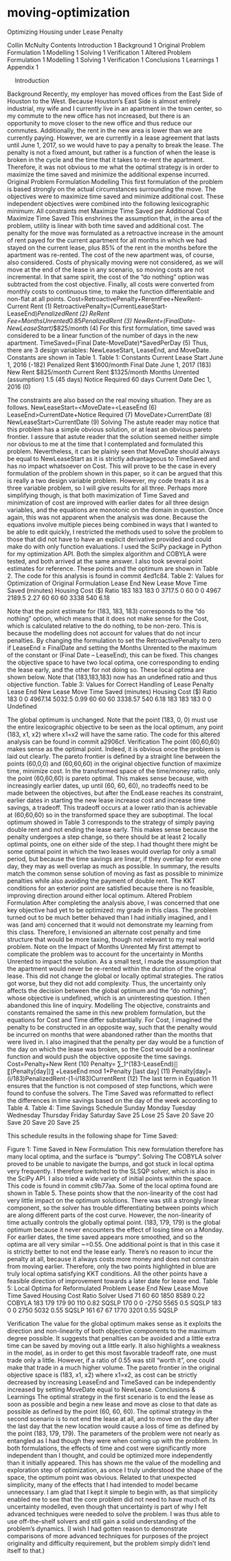 # moving-optimization
Optimizing Housing under Lease Penalty

Collin McNulty
Contents
Introduction	1
Background	1
Original Problem Formulation	1
Modelling	1
Solving	1
Verification	1
Altered Problem Formulation	1
Modelling	1
Solving	1
Verification	1
Conclusions	1
Learnings	1
Appendix	1

 
Introduction

Background
Recently, my employer has moved offices from the East Side of Houston to the West. Because Houston’s East Side is almost entirely industrial, my wife and I currently live in an apartment in the town center, so my commute to the new office has not increased, but there is an opportunity to move closer to the new office and thus reduce our commutes. Additionally, the rent in the new area is lower than we are currently paying. However, we are currently in a lease agreement that lasts until June 1, 2017, so we would have to pay a penalty to break the lease.
The penalty is not a fixed amount, but rather is a function of when the lease is broken in the cycle and the time that it takes to re-rent the apartment. Therefore, it was not obvious to me what the optimal strategy is in order to maximize the time saved and minimize the additional expense incurred. 
Original Problem Formulation
Modelling
This first formulation of the problem is based strongly on the actual circumstances surrounding the move. The objectives were to maximize time saved and minimize additional cost. These independent objectives were combined into the following lexicographic minimum:
	All constraints met
	Maximize Time Saved per Additional Cost
	Maximize Time Saved
This enshrines the assumption that, in the area of the problem, utility is linear with both time saved and additional cost.
The penalty for the move was formulated as a retroactive increase in the amount of rent payed for the current apartment for all months in which we had stayed on the current lease, plus 85% of the rent in the months before the apartment was re-rented. The cost of the new apartment was, of course, also considered. Costs of physically moving were not considered, as we will move at the end of the lease in any scenario, so moving costs are not incremental. In that same spirit, the cost of the “do nothing” option was subtracted from the cost objective. Finally, all costs were converted from monthly costs to continuous time, to make the function differentiable and non-flat at all points.
Cost=RetroactivePenalty+RerentFee+NewRent-Current Rent		(1)
RetroactivePenalty=(CurrentLeaseStart-LeaseEnd)*PenalizedRent		(2)
ReRent Fee=MonthsUnrented*0.85*PenalizedRent				(3)
NewRent=(FinalDate- NewLeaseStart)*$825/month				(4)
For this first formulation, time saved was considered to be a linear function of the number of days in the new apartment.
TimeSaved=(Final Date-MoveDate)*SavedPerDay				(5)
Thus, there are 3 design variables: NewLeaseStart, LeaseEnd, and MoveDate.
Constants are shown in Table 1.
Table 1: Constants
Current Lease Start	June 1, 2016 (-182)
Penalized Rent	$1600/month
Final Date	June 1, 2017 (183)
New Rent	$825/month
Current Rent	$1325/month
Months Unrented (assumption)	1.5 (45 days)
Notice Required	60 days
Current Date	Dec 1, 2016 (0)

The constraints are also based on the real moving situation. They are as follows.
NewLeaseStart=<MoveDate=<LeaseEnd				(6)
LeaseEnd>CurrentDate+Notice Required				(7)
MoveDate>CurrentDate							(8)
NewLeaseStart>CurrentDate						(9)
Solving
The astute reader may notice that this problem has a simple obvious solution, or at least an obvious pareto frontier. I assure that astute reader that the solution seemed neither simple nor obvious to me at the time that I contemplated and formulated this problem. Nevertheless, it can be plainly seen that MoveDate should always be equal to NewLeaseStart as it is strictly advantageous to TimeSaved and has no impact whatsoever on Cost. This will prove to be the case in every formulation of the problem shown in this paper, so it can be argued that this is really a two design variable problem. However, my code treats it as a three variable problem, so I will give results for all three. Perhaps more simplifying though, is that both maximization of Time Saved and minimization of cost are improved with earlier dates for all three design variables, and the equations are monotonic on the domain in question. Once again, this was not apparent when the analysis was done.
Because the equations involve multiple pieces being combined in ways that I wanted to be able to edit quickly, I restricted the methods used to solve the problem to those that did not have to have an explicit derivative provided and could make do with only function evaluations. I used the SciPy package in Python for my optimization API.
Both the simplex algorithm and COBYLA were tested, and both arrived at the same answer. I also took several point estimates for reference. These points and the optimum are shown in Table 2. The code for this analysis is found in commit 4ed1c84.
Table 2: Values for Optimization of Original Formulation
Lease End	New Lease	Move	Time Saved (minutes)	Housing Cost ($)	Ratio
183	183	183	0	3717.5	0
60	0	0	4967	2189.5	2.27
60	60	60	3338	540	6.18

Note that the point estimate for (183, 183, 183) corresponds to the “do nothing” option, which means that it does not make sense for the Cost, which is calculated relative to the do nothing, to be non-zero. This is because the modelling does not account for values that do not incur penalties. By changing the formulation to set the RetroactivePenalty to zero if LeaseEnd ≥ FinalDate and setting the Months Unrented to the maximum of the constant or (Final Date – LeaseEnd), this can be fixed. This changes the objective space to have two local optima, one corresponding to ending the lease early, and the other for not doing so. These local optima are shown below. Note that (183,183,183) now has an undefined ratio and thus objective function.
Table 3: Values for Correct Handling of Lease Penalty
Lease End	New Lease	Move	Time Saved (minutes)	Housing Cost ($)	Ratio
183	0	0	4967.14	5032.5	0.99
60	60	60	3338.57	540	6.18
183	183	183	0	0	Undefined

The global optimum is unchanged. Note that the point (183, 0, 0) must use the entire lexicographic objective to be seen as the local optimum, any point (183, x1, x2) where x1=x2 will have the same ratio. The code for this altered analysis can be found in commit a2906cf.
Verification
The point (60,60,60) makes sense as the optimal point. Indeed, it is obvious once the problem is laid out clearly. The pareto frontier is defined by a straight line between the points (60,0,0) and (60,60,60) in the original objective function of maximize time, minimize cost. In the transformed space of the time/money ratio, only the point (60,60,60) is pareto optimal. This makes sense because, with increasingly earlier dates, up until (60, 60, 60), no tradeoffs need to be made between the objectives, but after the EndLease reaches its constraint, earlier dates in starting the new lease increase cost and increase time savings, a tradeoff. This tradeoff occurs at a lower ratio than is achievable at (60,60,60) so in the transformed space they are suboptimal.
The local optimum showed in Table 3 corresponds to the strategy of simply paying double rent and not ending the lease early. This makes sense because the penalty undergoes a step change, so there should be at least 2 locally optimal points, one on either side of the step. I had thought there might be some optimal point in which the two leases would overlap for only a small period, but because the time savings are linear, if they overlap for even one day, they may as well overlap as much as possible.
In summary, the results match the common sense solution of moving as fast as possible to minimize penalties while also avoiding the payment of double rent. The KKT conditions for an exterior point are satisfied because there is no feasible, improving direction around either local optimum.
Altered Problem Formulation
After completing the analysis above, I was concerned that one key objective had yet to be optimized: my grade in this class. The problem turned out to be much better behaved than I had initially imagined, and I was (and am) concerned that it would not demonstrate my learning from this class. Therefore, I envisioned an alternate cost penalty and time structure that would be more taxing, though not relevant to my real world problem.
Note on the Impact of Months Unrented
My first attempt to complicate the problem was to account for the uncertainty in Months Unrented to impact the solution. As a small test, I made the assumption that the apartment would never be re-rented within the duration of the original lease. This did not change the global or locally optimal strategies. The ratios got worse, but they did not add complexity. Thus, the uncertainty only affects the decision between the global optimum and the “do nothing”, whose objective is undefined, which is an uninteresting question. I then abandoned this line of inquiry.
Modelling
The objective, constraints and constants remained the same in this new problem formulation, but the equations for Cost and Time differ substantially.
For Cost, I imagined the penalty to be constructed in an opposite way, such that the penalty would be incurred on months that were abandoned rather than the months that were lived in. I also imagined that the penalty per day would be a function of the day on which the lease was broken, so the Cost  would be a nonlinear function and would push the objective opposite the time savings.
Cost=Penalty+New Rent								(10)
Penalty= ∑_1^(183-LeaseEnd)▒〖(Penalty[day])〗    +LeaseEnd mod 1*Penalty [last day]	(11)
Penalty[day]=(i/183)PenalizedRent-(1-i/183)CurrentRent			(12)
The last term in Equation 11 ensures that the function is not composed of step functions, which were found to confuse the solvers.
The Time Saved was reformatted to reflect the differences in time savings based on the day of the week according to Table 4.
Table 4: Time Savings Schedule
Sunday	Monday	Tuesday	Wednesday	Thursday	Friday	Saturday
Save 25	Lose 25	Save 20	Save 20 	Save 20	Save 20	Save 25

This schedule results in the following shape for Time Saved:
 
Figure 1: Time Saved in New Formulation
This new formulation therefore has many local optima, and the surface is “bumpy”.
Solving
The COBYLA solver proved to be unable to navigate the bumps, and got stuck in local optima very frequently. I therefore switched to the SLSQP solver, which is also in the SciPy API. I also tried a wide variety of initial points within the space. This code is found in commit c9b77aa. Some of the local optima found are shown in Table 5. These points show that the non-linearity of the cost had very little impact on the optimum solutions. There was still a strongly linear component, so the solver has trouble differentiating between points which are along different parts of the cost curve. However, the non-linearity of time actually controls the globally optimal point. (183, 179, 179) is the global optimum because it never encounters the effect of losing time on a Monday. For earlier dates, the time saved appears more smoothed, and so the optima are all very similar ~=0.55.
One additional point is that in this case it is strictly better to not end the lease early. There’s no reason to incur the penalty at all, because it always costs more money and does not constrain from moving earlier. Therefore, only the two points highlighted in blue are truly local optima satisfying KKT conditions. All the other points have a feasible direction of improvement towards a later date for lease end.
Table 5: Local Optima for Reformulated Problem
Lease End	New Lease	Move	Time Saved	Housing Cost	Ratio	Solver Used
71	60	60	1850	8589	0.22	COBYLA
183	179	179	90	110	0.82	SQSLP
170	0	0	-2750	5565	0.5	SQSLP
183	0	0	2750	5032	0.55	SQSLP
161	67	67	1770	3201	0.55	SQSLP
 
Verification
The value for the global optimum makes sense as it exploits the direction and non-linearity of both objective components to the maximum degree possible. It suggests that penalties can be avoided and a little extra time can be saved by moving out a little early. It also highlights a weakness in the model, as in order to get this most favorable tradeoff rate, one must trade only a little. However, if a ratio of 0.55 was still “worth it”, one could make that trade in a much higher volume. The pareto frontier in the original objective space is (183, x1, x2) where x1=x2, as cost can be strictly decreased by increasing LeaseEnd and TimeSaved  can be independently increased by setting MoveDate equal to NewLease.
Conclusions & Learnings
The optimal strategy in the first scenario is to end the lease as soon as possible and begin a new lease and move as close to that date as possible as defined by the point (60, 60, 60). The optimal strategy in the second scenario is to not end the lease at all, and to move on the day after the last day that the new location would cause a loss of time as defined by the point (183, 179, 179).
The parameters of the problem were not nearly as entangled as I had though they were when coming up with the problem. In both formulations, the effects of time and cost were significantly more independent than I thought, and could be optimized more independently than it initially appeared. This has shown me the value of the modelling and exploration step of optimization, as once I truly understood the shape of the space, the optimum point was obvious. 
Related to that unexpected simplicity, many of the effects that I had intended to model became unnecessary. I am glad that I kept it simple to begin with, as that simplicity enabled me to see that the core problem did not need to have much of its uncertainty modelled, even though that uncertainty is part of why I felt advanced techniques were needed to solve the problem. I was thus able to use off-the-shelf solvers and still gain a solid understanding of the problem’s dynamics. (I wish I had gotten reason to demonstrate comparisons of more advanced techniques for purposes of the project originality and difficulty requirement, but the problem simply didn’t lend itself to that.)

